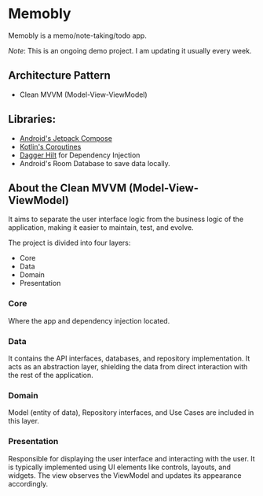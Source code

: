 # Memobly
Memobly is a memo/note-taking/todo app.

*Note*: This is an ongoing demo project. I am updating it usually every week.

## Architecture Pattern
- Clean MVVM (Model-View-ViewModel)

## Libraries:
- [Android's Jetpack Compose](https://developer.android.com/develop/ui/compose/documentation)
- [Kotlin's Coroutines](https://kotlinlang.org/docs/coroutines-basics.html)
- [Dagger Hilt](https://developer.android.com/training/dependency-injection/hilt-android) for Dependency Injection
- Android's Room Database to save data locally.

## About the Clean MVVM (Model-View-ViewModel)
It aims to separate the user interface logic from the business logic of the application, making it easier to maintain, test, and evolve.

The project is divided into four layers:
- Core
- Data
- Domain
- Presentation

### Core
Where the app and dependency injection located.

### Data
It contains the API interfaces, databases, and repository implementation. 
It acts as an abstraction layer, shielding the data from direct interaction with the rest of the application.

### Domain
Model (entity of data), Repository interfaces, and Use Cases are included in this layer.

### Presentation
Responsible for displaying the user interface and interacting with the user. It is typically implemented using UI elements like controls, layouts, and widgets.
The view observes the ViewModel and updates its appearance accordingly.